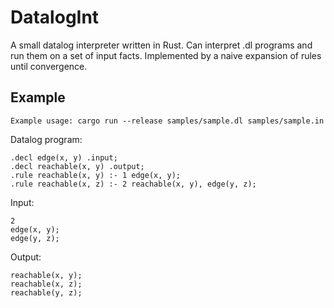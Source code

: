 # DatalogInt

A small datalog interpreter written in Rust. Can interpret .dl programs and run them on a set of input facts. Implemented by a naive expansion of rules until convergence.


## Example

```
Example usage: cargo run --release samples/sample.dl samples/sample.in
```


Datalog program:
```datalog
.decl edge(x, y) .input;
.decl reachable(x, y) .output;
.rule reachable(x, y) :- 1 edge(x, y);
.rule reachable(x, z) :- 2 reachable(x, y), edge(y, z);
```

Input: 
```input
2
edge(x, y);
edge(y, z);
```

Output:

```
reachable(x, y);
reachable(x, z);
reachable(y, z);
```
